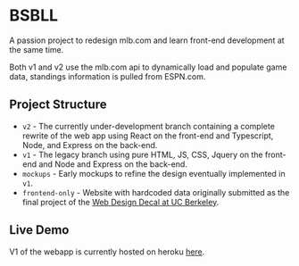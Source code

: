 # BSBLL

A passion project to redesign mlb.com and learn front-end development at the same time. 

Both v1 and v2 use the mlb.com api to dynamically load and populate game data, standings information is pulled from ESPN.com.

## Project Structure

- `v2` - The currently under-development branch containing a complete rewrite of the web app using React on the front-end and Typescript, Node, and Express on the back-end.
- `v1` - The legacy branch using pure HTML, JS, CSS, Jquery on the front-end and Node and Express on the back-end.
- `mockups` - Early mockups to refine the design eventually implemented in `v1`.
- `frontend-only` - Website with hardcoded data originally submitted as the final project of the [Web Design Decal at UC Berkeley](http://wdd.io/).

## Live Demo

V1 of the webapp is currently hosted on heroku [here](https://bsbll.herokuapp.com).
